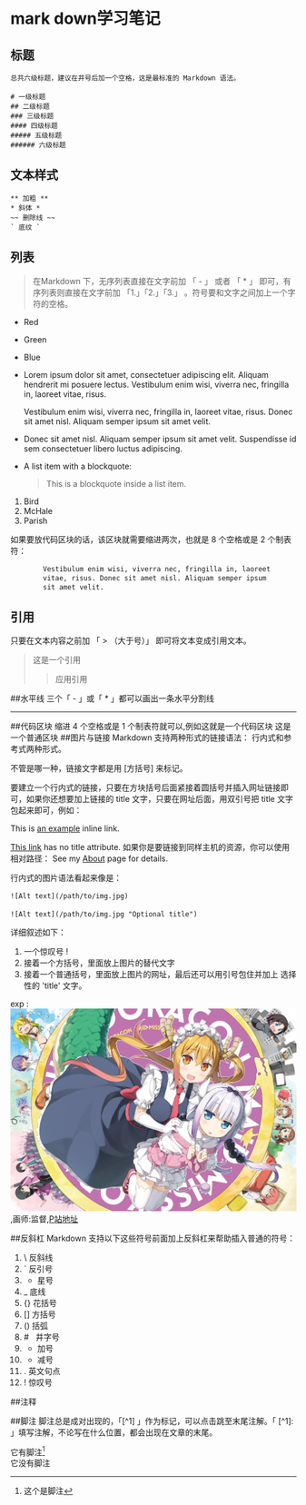 # mark down学习笔记  

## 标题 
	总共六级标题，建议在井号后加一个空格，这是最标准的 Markdown 语法。

	# 一级标题
	## 二级标题
	### 三级标题
	#### 四级标题
	##### 五级标题
	###### 六级标题

## 文本样式
	** 加粗 **
	* 斜体 *
	~~ 删除线 ~~
	` 底纹 `

## 列表
>在Markdown 下，无序列表直接在文字前加 「 - 」 或者 「 * 」 即可，有序列表则直接在文字前加 「1.」「2.」「3.」 。符号要和文字之间加上一个字符的空格。  

*   Red
*   Green
*   Blue  

*   Lorem ipsum dolor sit amet, consectetuer adipiscing elit.
    Aliquam hendrerit mi posuere lectus. Vestibulum enim wisi,
    viverra nec, fringilla in, laoreet vitae, risus.
	
	Vestibulum enim wisi, viverra nec, fringilla in, laoreet
    vitae, risus. Donec sit amet nisl. Aliquam semper ipsum
    sit amet velit.
*   Donec sit amet nisl. Aliquam semper ipsum sit amet velit.
    Suspendisse id sem consectetuer libero luctus adipiscing.

*   A list item with a blockquote:

    > This is a blockquote
    > inside a list item.

1. Bird
11. McHale
111. Parish

如果要放代码区块的话，该区块就需要缩进两次，也就是 8 个空格或是 2 个制表符： 


			Vestibulum enim wisi, viverra nec, fringilla in, laoreet
		    vitae, risus. Donec sit amet nisl. Aliquam semper ipsum
		    sit amet velit.
		

## 引用
只要在文本内容之前加 「 > （大于号）」 即可将文本变成引用文本。
>这是一个引用
>>应用引用


##水平线
三个「 - 」或「 * 」都可以画出一条水平分割线
***
##代码区块
	缩进 4 个空格或是 1 个制表符就可以,例如这就是一个代码区块
这是一个普通区块
##图片与链接
Markdown 支持两种形式的链接语法： 行内式和参考式两种形式。

不管是哪一种，链接文字都是用 [方括号] 来标记。

要建立一个行内式的链接，只要在方块括号后面紧接着圆括号并插入网址链接即可，如果你还想要加上链接的 title 文字，只要在网址后面，用双引号把 title 文字包起来即可，例如：

This is [an example](http://example.com/ "Title") inline link.

[This link](http://example.net/) has no title attribute.
如果你是要链接到同样主机的资源，你可以使用相对路径：
See my [About](/about/) page for details.

行内式的图片语法看起来像是：

	![Alt text](/path/to/img.jpg)
	
	![Alt text](/path/to/img.jpg "Optional title")

详细叙述如下：

1.    一个惊叹号 !
2.    接着一个方括号，里面放上图片的替代文字
3.    接着一个普通括号，里面放上图片的网址，最后还可以用引号包住并加上 选择性的 'title' 文字。

exp : ![小林家的龙女仆](pic/1.jpg),画师:监督,[P站地址](https://www.pixiv.net/member.php?id=1565632)

##反斜杠
Markdown 支持以下这些符号前面加上反斜杠来帮助插入普通的符号：  

1.	\   反斜线
2.	`   反引号
3.	*   星号
4.	_   底线
5.	{}  花括号
6.	[]  方括号
7.	()  括弧
8.	\#   井字号
9.	+   加号
10.	-   减号
11.	.   英文句点
12.	!   惊叹号

##注释
	<!--注释-->
  
##脚注
	脚注总是成对出现的，「[^1] 」作为标记，可以点击跳至末尾注解。「 [^1]: 」填写注解，不论写在什么位置，都会出现在文章的末尾。  

它有脚注[^11]  
它没有脚注
[^11]:这个是脚注
